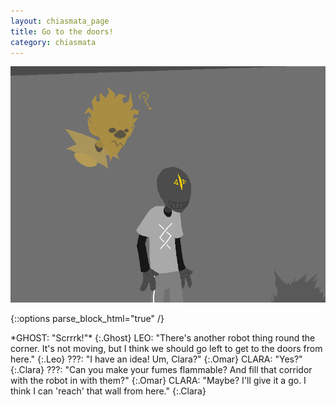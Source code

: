 ```yaml
---
layout: chiasmata_page
title: Go to the doors!
category: chiasmata
---
```


![94](/chiasmata/images/narrative/095.png)

{::options parse_block_html="true" /}
<div class="dialogue">
*GHOST: "Scrrrk!"* 
{:.Ghost}
LEO: "There's another robot thing round the corner. It's not moving, but I think we should go left to get to the doors from here." 
{:.Leo}
???: "I have an idea! Um, Clara?" 
{:.Omar}
CLARA: "Yes?" 
{:.Clara}
???: "Can you make your fumes flammable? And fill that corridor with the robot in with them?" 
{:.Omar}
CLARA: "Maybe? I'll give it a go. I think I can 'reach' that wall from here." 
{:.Clara}
</div>